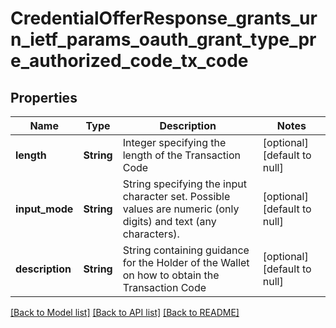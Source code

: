 # CredentialOfferResponse_grants_urn_ietf_params_oauth_grant_type_pre_authorized_code_tx_code

## Properties

| Name            | Type       | Description                                                                                                     | Notes                        |
| --------------- | ---------- | --------------------------------------------------------------------------------------------------------------- | ---------------------------- |
| **length**      | **String** | Integer specifying the length of the Transaction Code                                                           | [optional] [default to null] |
| **input_mode**  | **String** | String specifying the input character set. Possible values are numeric (only digits) and text (any characters). | [optional] [default to null] |
| **description** | **String** | String containing guidance for the Holder of the Wallet on how to obtain the Transaction Code                   | [optional] [default to null] |

[[Back to Model list]](../README.md#documentation-for-models) [[Back to API list]](../README.md#documentation-for-api-endpoints) [[Back to README]](../README.md)
